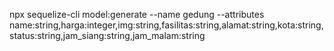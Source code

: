 npx sequelize-cli model:generate --name gedung --attributes name:string,harga:integer,img:string,fasilitas:string,alamat:string,kota:string,status:string,jam_siang:string,jam_malam:string
